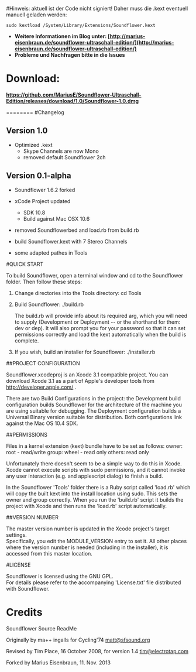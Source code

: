 #Hinweis:
aktuell ist der Code nicht signiert! Daher muss die .kext eventuell manuell geladen werden:

`sudo kextload /System/Library/Extensions/Soundflower.kext`

- __Weitere Informationen im Blog unter: [http://marius-eisenbraun.de/soundflower-ultraschall-edition/](http://marius-eisenbraun.de/soundflower-ultraschall-edition/)__
- __Probleme und Nachfragen bitte in die Issues__

# Download:
__https://github.com/MariusE/Soundflower-Ultraschall-Edition/releases/download/1.0/Soundflower-1.0.dmg__

========
#Changelog
## Version 1.0
- Optimized .kext
  - Skype Channels are now Mono
  - removed default Soundflower 2ch

## Version 0.1-alpha
- Soundflower 1.6.2 forked
- xCode Project updated
	- SDK 10.8
	- Build against Mac OSX 10.6
- removed Soundflowerbed and load.rb from build.rb 

- build Soundflower.kext with 7 Stereo Channels
- some adapted pathes in Tools


#QUICK START

To build Soundflower, open a terminal window and cd to the Soundflower folder.  Then follow these steps:

1.	Change directories into the Tools directory:
	cd Tools
	
2.	Build Soundflower:
	./build.rb

	The build.rb will provide info about its required arg, which you will need to supply 
	(Development or Deployment -- or the shorthand for them: dev or dep).
	It will also prompt you for your password so that it can set permissions correctly 
	and load the kext automatically when the build is complete.

3.	If you wish, build an installer for Soundflower:
	./installer.rb



##PROJECT CONFIGURATION

Soundflower.xcodeproj is an Xcode 3.1 compatible project.  You can download Xcode 3.1 as a part of Apple's developer tools from http://developer.apple.com/ .

There are two Build Configurations in the project: the Development build configuration builds Soundflower for the architecture of the machine you are using suitable for debugging. The Deployment configuration builds a Universal Binary version suitable for distribution.  Both configurations link against the Mac OS 10.4 SDK.



##PERMISSIONS

Files in a kernel extension (kext) bundle have to be set as follows:
	owner: root - read/write
	group: wheel - read only
	others: read only

Unfortunately there doesn't seem to be a simple way to do this in Xcode.  Xcode cannot execute scripts with sudo permissions, and it cannot invoke any user interaction (e.g. and applescript dialog) to finish a build.  

In the Soundflower 'Tools' folder there is a Ruby script called 'load.rb' which will copy the built kext into the install location using sudo.  This sets the owner and group correctly.  When you run the 'build.rb' script it builds the project with Xcode and then runs the 'load.rb' script automatically.



##VERSION NUMBER

The master version number is updated in the Xcode project's target settings.  
Specifically, you edit the MODULE_VERSION entry to set it.  All other places where the version number is needed (including in the installer), it is accessed from this master location.


#LICENSE

Soundflower is licensed using the GNU GPL.  
For details please refer to the accompanying 'License.txt' file distributed with Soundflower.

# Credits
Soundflower Source ReadMe

Originally by ma++ ingalls for Cycling'74
matt@sfsound.org

Revised by Tim Place, 16 October 2008, for version 1.4 
tim@electrotap.com


Forked by Marius Eisenbraun, 11. Nov. 2013

